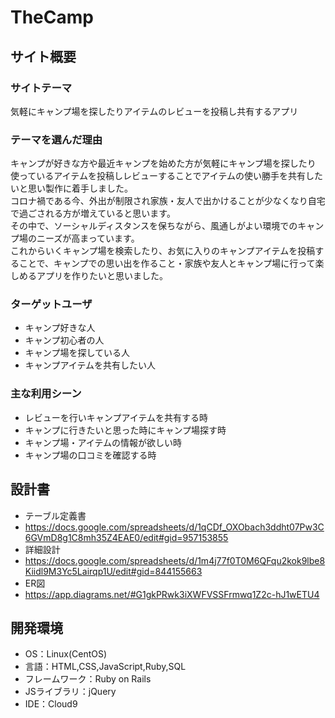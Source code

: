 # TheCamp

## サイト概要
### サイトテーマ
気軽にキャンプ場を探したりアイテムのレビューを投稿し共有するアプリ

### テーマを選んだ理由
キャンプが好きな方や最近キャンプを始めた方が気軽にキャンプ場を探したり<br>
使っているアイテムを投稿しレビューすることでアイテムの使い勝手を共有したいと思い製作に着手しました。<br>
コロナ禍である今、外出が制限され家族・友人で出かけることが少なくなり自宅で過ごされる方が増えていると思います。<br>
その中で、ソーシャルディスタンスを保ちながら、風通しがよい環境でのキャンプ場のニーズが高まっています。<br>
これからいくキャンプ場を検索したり、お気に入りのキャンプアイテムを投稿することで、キャンプでの思い出を作ること・家族や友人とキャンプ場に行って楽しめるアプリを作りたいと思いました。

### ターゲットユーザ
- キャンプ好きな人
- キャンプ初心者の人
- キャンプ場を探している人
- キャンプアイテムを共有したい人

### 主な利用シーン
- レビューを行いキャンプアイテムを共有する時
- キャンプに行きたいと思った時にキャンプ場探す時
- キャンプ場・アイテムの情報が欲しい時
- キャンプ場の口コミを確認する時

## 設計書
- テーブル定義書
- https://docs.google.com/spreadsheets/d/1qCDf_OXObach3ddht07Pw3C6GVmD8g1C8mh35Z4EAE0/edit#gid=957153855
- 詳細設計
- https://docs.google.com/spreadsheets/d/1m4j77f0T0M6QFqu2kok9lbe8Kiidl9M3Yc5Lairqp1U/edit#gid=844155663
- ER図
- https://app.diagrams.net/#G1gkPRwk3iXWFVSSFrmwq1Z2c-hJ1wETU4

## 開発環境
- OS：Linux(CentOS)
- 言語：HTML,CSS,JavaScript,Ruby,SQL
- フレームワーク：Ruby on Rails
- JSライブラリ：jQuery
- IDE：Cloud9


